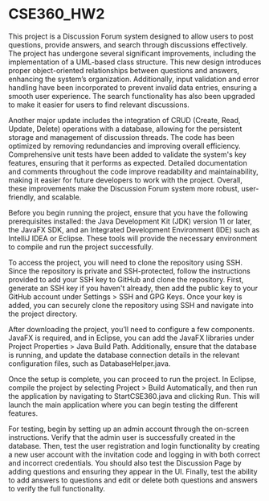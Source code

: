 # CSE360_HW2
This project is a Discussion Forum system designed to allow users to post questions, provide answers, and search through discussions effectively. The project has undergone several significant improvements, including the implementation of a UML-based class structure. This new design introduces proper object-oriented relationships between questions and answers, enhancing the system’s organization. Additionally, input validation and error handling have been incorporated to prevent invalid data entries, ensuring a smooth user experience. The search functionality has also been upgraded to make it easier for users to find relevant discussions.


Another major update includes the integration of CRUD (Create, Read, Update, Delete) operations with a database, allowing for the persistent storage and management of discussion threads. The code has been optimized by removing redundancies and improving overall efficiency. Comprehensive unit tests have been added to validate the system's key features, ensuring that it performs as expected. Detailed documentation and comments throughout the code improve readability and maintainability, making it easier for future developers to work with the project. Overall, these improvements make the Discussion Forum system more robust, user-friendly, and scalable.


Before you begin running the project, ensure that you have the following prerequisites installed: the Java Development Kit (JDK) version 11 or later, the JavaFX SDK, and an Integrated Development Environment (IDE) such as IntelliJ IDEA or Eclipse. These tools will provide the necessary environment to compile and run the project successfully.


To access the project, you will need to clone the repository using SSH. Since the repository is private and SSH-protected, follow the instructions provided to add your SSH key to GitHub and clone the repository. First, generate an SSH key if you haven't already, then add the public key to your GitHub account under Settings > SSH and GPG Keys. Once your key is added, you can securely clone the repository using SSH and navigate into the project directory.


After downloading the project, you’ll need to configure a few components. JavaFX is required, and in Eclipse, you can add the JavaFX libraries under Project Properties > Java Build Path. Additionally, ensure that the database is running, and update the database connection details in the relevant configuration files, such as DatabaseHelper.java.

Once the setup is complete, you can proceed to run the project. In Eclipse, compile the project by selecting Project > Build Automatically, and then run the application by navigating to StartCSE360.java and clicking Run. This will launch the main application where you can begin testing the different features.

For testing, begin by setting up an admin account through the on-screen instructions. Verify that the admin user is successfully created in the database. Then, test the user registration and login functionality by creating a new user account with the invitation code and logging in with both correct and incorrect credentials. You should also test the Discussion Page by adding questions and ensuring they appear in the UI. Finally, test the ability to add answers to questions and edit or delete both questions and answers to verify the full functionality.
